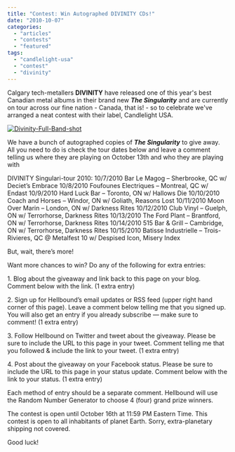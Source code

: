 ```yaml
---
title: "Contest: Win Autographed DIVINITY CDs!"
date: "2010-10-07"
categories: 
  - "articles"
  - "contests"
  - "featured"
tags: 
  - "candlelight-usa"
  - "contest"
  - "divinity"
---
```


Calgary tech-metallers **DIVINITY** have released one of this year's best Canadian metal albums in their brand new _**The Singularity**_ and are currently on tour across our fine nation - Canada, that is! - so to celebrate we've arranged a neat contest with their label, Candlelight USA.

[![](http://www.hellbound.ca/wp-content/uploads/2010/10/Divinity-Full-Band-shot.jpg "Divinity-Full-Band-shot")](http://www.hellbound.ca/wp-content/uploads/2010/10/Divinity-Full-Band-shot.jpg)

We have a bunch of autographed copies of **_The Singularity_** to give away. All you need to do is check the tour dates below and leave a comment telling us where they are playing on October 13th and who they are playing with

DIVINITY Singulari-tour 2010: 10/7/2010 Bar Le Magog – Sherbrooke, QC w/ Deciet’s Embrace 10/8/2010 Foufounes Electriques – Montreal, QC w/ Endast 10/9/2010 Hard Luck Bar – Toronto, ON w/ Hallows Die 10/10/2010 Coach and Horses – Windor, ON w/ Goliath, Reasons Lost 10/11/2010 Moon Over Marin – London, ON w/ Darkness Rites 10/12/2010 Club Vinyl – Guelph, ON w/ Terrorhorse, Darkness Rites 10/13/2010 The Ford Plant – Brantford, ON w/ Terrorhorse, Darkness Rites 10/14/2010 515 Bar & Grill – Cambridge, ON w/ Terrorhorse, Darkness Rites 10/15/2010 Batisse Industrielle – Trois-Rivieres, QC @ Metalfest 10 w/ Despised Icon, Misery Index

But, wait, there’s more!

Want more chances to win? Do any of the following for extra entries:

1\. Blog about the giveaway and link back to this page on your blog. Comment below with the link. (1 extra entry)

2\. Sign up for Hellbound’s email updates or RSS feed (upper right hand corner of this page). Leave a comment below telling me that you signed up. You will also get an entry if you already subscribe — make sure to comment! (1 extra entry)

3\. Follow Hellbound on Twitter and tweet about the giveaway. Please be sure to include the URL to this page in your tweet. Comment telling me that you followed & include the link to your tweet. (1 extra entry)

4\. Post about the giveaway on your Facebook status. Please be sure to include the URL to this page in your status update. Comment below with the link to your status. (1 extra entry)

Each method of entry should be a separate comment. Hellbound will use the Random Number Generator to choose 4 (four) grand prize winners.

The contest is open until October 16th at 11:59 PM Eastern Time. This contest is open to all inhabitants of planet Earth. Sorry, extra-planetary shipping not covered.

Good luck!
